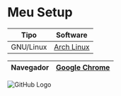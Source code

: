 # Meu Setup

Tipo            | Software
--------------- | ---------------
GNU/Linux       | [Arch Linux](https://www.archlinux.org/)

Navegador       | [Google Chrome](https://www.google.com/intl/pt-BR/chrome/)
--------------- | ---------------


![GitHub Logo](/imagens/wallpaper-01.jpg)
